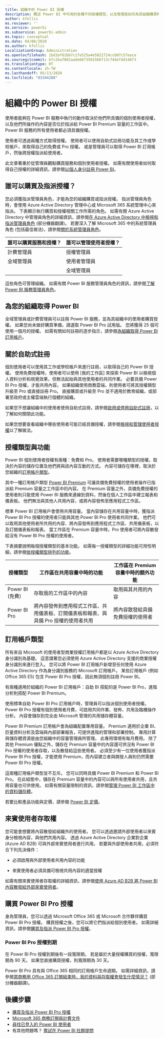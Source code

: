 ```yaml
---
title: 組織中的 Power BI 授權
description: 概述 Power BI 中可用的各種不同授權類型，以及管理員如何為其組織購買和管理授權。
author: kfollis
ms.reviewer: ''
ms.service: powerbi
ms.subservice: powerbi-admin
ms.topic: conceptual
ms.date: 04/08/2020
ms.author: kfollis
LocalizationGroup: Administration
ms.openlocfilehash: 1bd3af61bb7c1fe525a4e5822724ccb07c57eace
ms.sourcegitcommit: bfc2baf862aade6873501566f13c744efdd146f3
ms.translationtype: HT
ms.contentlocale: zh-TW
ms.lasthandoff: 05/13/2020
ms.locfileid: "83344288"
---
```

# <a name="power-bi-licensing-in-your-organization"></a>組織中的 Power BI 授權

使用者能夠在 Power BI 服務中執行的動作取決於他們所具備的個別使用者授權，以及他們所操作的內容是否位於指派給 Power BI Premium 容量的工作區中。 Power BI 服務的所有使用者都必須具備授權。

使用者可透過兩種方式取得授權。 使用者可以使用自助式註冊功能及其工作或學校帳戶，來取得自己的免費或 Pro 授權。 或是管理員可以取得 Power BI 訂用帳戶，然後將授權指派給使用者。

此文章著重於從管理員觀點購買服務和個別使用者授權。 如需有關使用者如何取得自己授權的詳細資訊，請參閱[以個人身分註冊 Power BI](../fundamentals/service-self-service-signup-for-power-bi.md)。

## <a name="who-can-purchase-and-assign-licenses"></a>誰可以購買及指派授權？

您必須獲指派管理員角色，才能為您的組織購買或指派授權。 指派管理員角色時，會使用 Azure Active Directory 管理中心或 Microsoft 365 系統管理中心來指派。 下表顯示執行購買和授權相關工作所需的角色。 如需有關 Azure Active Directory 中管理員角色的詳細資訊，請參閱[在 Azure Active Directory 中檢視和指派管理員角色](https://docs.microsoft.com/azure/active-directory/users-groups-roles/directory-manage-roles-portal) \(部分機器翻譯\)。 若要深入了解 Microsoft 365 中的系統管理員角色 (包括最佳做法)，請參閱[關於系統管理員角色](https://docs.microsoft.com/microsoft-365/admin/add-users/about-admin-roles?view=o365-worldwide)。

| 誰可以購買服務和授權？ | 誰可以管理使用者授權？ |
| --------------- | --------------- |
| 計費管理員 | 授權管理員 |
| 全域管理員 | 使用者管理員 |
|  | 全域管理員 |

這些角色可管理組織。 如需有關 Power BI 服務管理員角色的資訊，請參閱[了解 Power BI 服務管理員角色](service-admin-role.md)。

## <a name="get-power-bi-for-your-organization"></a>為您的組織取得 Power BI

全域管理員或計費管理員可以註冊 Power BI 服務，並為其組織中的使用者購買授權。 如果您尚未做好購買準備，請選取 Power BI Pro 試用版。 您將獲得 25 個可使用一個月的授權。 如需有關如何註冊的逐步指示，請參閱[為組織取得 Power BI 訂用帳戶](service-admin-org-subscription.md)。

## <a name="about-self-service-sign-up"></a>關於自助式註冊

個別使用者可以使用其工作或學校帳戶來進行註冊，以取得自己的 Power BI 授權。 使用免費授權時，使用者可以使用 [我的工作區] 來探索 Power BI 以檢視個人資料分析和視覺效果，但無法起始與其他使用者的共同作業。 必要具備 Power BI Pro 授權，才能共用內容。 如果組織使用商務雲端，則使用者可將其授權類型升級至 Pro 或直接註冊 Pro。 直接購買或升級至 Pro 並不適用於教育組織，或部署至政府或主權雲端執行個體的組織。

如果您不想讓組織中的使用者使用自助式註冊，請參閱[啟用或停用自助式註冊](service-admin-disable-self-service.md)，以了解如何關閉此功能。

如果您想要查看組織中哪些使用者可能已經具備授權，請參閱[檢視和管理使用者授權](service-admin-manage-licenses.md)以了解做法。

## <a name="license-types-and-capabilities"></a>授權類型與功能

Power BI 個別使用者授權有兩種：免費和 Pro。 使用者需要哪種類型的授權，取決於內容的儲存位置及他們將與該內容互動的方式。 內容可儲存在哪裡，取決於您組織的[訂用帳戶類型](#subscription-types)。

其中一種訂用帳戶類型 [Power BI Premium](service-admin-premium-purchase.md) 可讓具備免費授權的使用者操作已指派給 Premium 容量之工作區中的內容。 在 Premium 容量之外，具備免費授權的使用者則只能使用 Power BI 服務來連線到資料，然後在個人工作區中建立報表和儀表板。 他們無法與其他人共用內容，或將內容發佈至應用程式工作區。

標準 Power BI 訂用帳戶會使用共用容量。 當內容儲存在共用容量中時，獲指派 Power BI Pro 授權的使用者只能與其他 Power BI Pro 使用者共同作業。 他們可以取用其他使用者所共用的內容、將內容發佈到應用程式工作區、共用儀表板，以及訂閱儀表板和報表。  當工作區在 Premium 容量中時，Pro 使用者可將內容散發給沒有 Power BI Pro 授權的使用者。

下表摘要說明每個授權類型的基本功能。 如需每一授權類型的詳細功能可用性明細，請參閱[依授權類型排列的功能](../fundamentals/service-features-license-type.md)。

| 授權類型 | 工作區在共用容量中時的功能 | 工作區在 Premium 容量中時的額外功能 |
| --------- | ----------- | ----------- |
| Power BI (免費) | 存取我的工作區中的內容 | 取用與其共用的內容 |
| Power BI Pro | 將內容發佈到應用程式工作區、共用儀表板、訂閱儀表板和報表、與具備 Pro 授權的使用者共用 | 將內容散發給具備免費授權的使用者 |

## <a name="subscription-types"></a>訂用帳戶類型

所有來自 Microsoft 的使用者型商業授權訂用帳戶都是以 Azure Active Directory 身分識別為基礎。 這意謂著您必須使用 Azure Active Directory 支援的商業授權身分識別來進行登入。 您可以將 Power BI 訂用帳戶新增至任何使用 Azure Active Directory 作為身分識別服務的 Microsoft 訂用帳戶。 某些訂用帳戶 (例如 Office 365 E5) 包含 Power BI Pro 授權，因此無須個別註冊 Power BI。

有兩種適用於組織的 Power BI 訂用帳戶：自助 BI 搭配的是 Power BI Pro，進階分析則搭配 Power BI Premium。

使用標準自助 Power BI Pro 訂用帳戶時，管理員可以指派個別使用者授權。 Power BI Pro 授權有個別使用者月費，可啟用共同作業、發佈、共用及臨機操作分析。 內容會儲存到完全由 Microsoft 管理的共用儲存體容量。

Power BI Premium 訂用帳戶會為組織配置專用容量。 Premium 適用於企業 BI、巨量資料分析及雲端與內部部署報告，可提供進階的管理和部署控制。 專用計算與儲存體資源是由您組織中的容量管理員所管理。 此專用環境有每月費用。 除了其他 Premium 優點之外，儲存在 Premium 容量中的內容還可供沒有 Power BI Pro 授權的使用者存取，以及散發給這些使用者。 必須至少有一位使用者獲指派 Power BI Pro 授權，才能使用 Premium，而內容建立者與開發人員則仍然需要 Power BI Pro 授權。

這兩種訂用帳戶類型並不互斥。 您可以同時具備 Power BI Premium 和 Power BI Pro。 在此組態中，儲存在 Premium 容量中的內容可以與所有使用者共用，且共用容量也可供使用。 如需有關容量限制的資訊，請參閱[管理 Power BI 工作區中的資料儲存體](service-admin-manage-your-data-storage-in-power-bi.md)。

若要比較產品功能與定價，請參閱 [Power BI 定價](https://powerbi.microsoft.com/pricing)。

## <a name="guest-user-access"></a>來賓使用者存取權

您可能會想要將內容散發給組織外的使用者。 您可以透過邀請外部使用者以來賓身分檢視內容，與他們共用內容。 透過 Azure Active Directory 企業對企業 (Azure AD B2B) 可與外部來賓使用者進行共用。 若要與外部使用者共用，必須符合下列先決條件：

- 必須啟用與外部使用者共用內容的功能

- 來賓使用者必須具備可檢視共用內容的適當授權

如需有關來賓使用者存取權的詳細資訊，請參閱[使用 Azure AD B2B 將 Power BI 內容散發給外部來賓使用者](service-admin-azure-ad-b2b.md)。

## <a name="purchase-power-bi-pro-licenses"></a>購買 Power BI Pro 授權

身為管理員，您可以透過 Microsoft Office 365 或 Microsoft 合作夥伴購買 Power BI Pro 授權。 購買授權之後，您可以將它們指派給個別使用者。 如需詳細資訊，請參閱[購買及指派 Power BI Pro 授權](service-admin-purchasing-power-bi-pro.md)。

### <a name="power-bi-pro-license-expiration"></a>Power BI Pro 授權到期

在 Power BI Pro 授權到期後有一段寬限期。 若是屬於大量授權購買的授權，寬限期為 90 天。 如果您直接購買授權，則寬限期為 30 天。

Power BI Pro 具有與 Office 365 相同的訂用帳戶生命週期。 如需詳細資訊，請參閱[當商務用 Office 365 訂閱結束時，我的資料與存取權會發生什麼情況？](https://support.office.com/article/What-happens-to-my-data-and-access-when-my-Office-365-for-business-subscription-ends-4436582f-211a-45ec-b72e-33647f97d8a3) \(部分機器翻譯\)。


## <a name="next-steps"></a>後續步驟

- [購買及指派 Power BI Pro 授權](service-admin-purchasing-power-bi-pro.md)
- [Microsoft 365 商務訂閱與計費文件](https://docs.microsoft.com/microsoft-365/commerce/?view=o365-worldwide)
- [尋找已登入的 Power BI 使用者](service-admin-access-usage.md)
- 有其他問題嗎？ [嘗試在 Power BI 社群提問](https://community.powerbi.com/)

